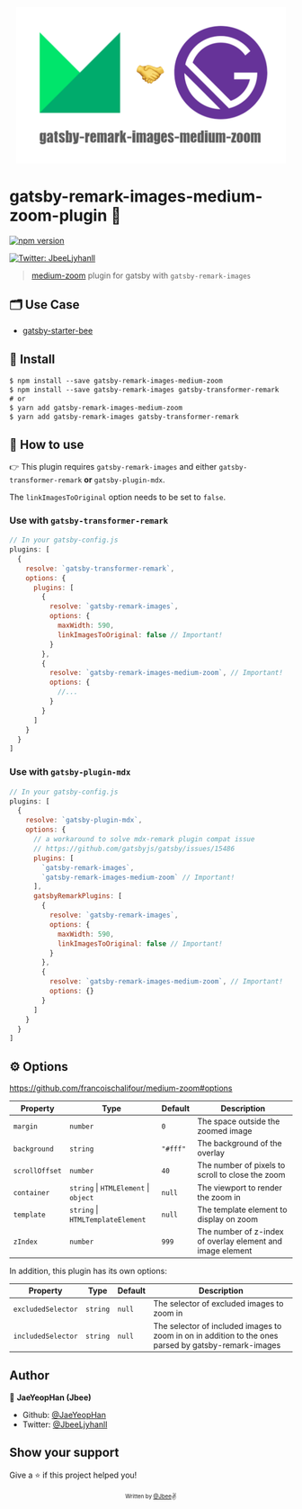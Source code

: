 <div align="center">
  <img src="https://github.com/JaeYeopHan/gatsby-remark-images-medium-zoom/blob/master/logo.png" width="480px" />
</div>

# gatsby-remark-images-medium-zoom-plugin 👋

[![npm version](https://badge.fury.io/js/gatsby-remark-images-medium-zoom.svg)](https://badge.fury.io/js/gatsby-remark-images-medium-zoom)

<p>
  <a href="https://twitter.com/JbeeLjyhanll">
    <img alt="Twitter: JbeeLjyhanll" src="https://img.shields.io/twitter/follow/JbeeLjyhanll.svg?style=social" target="_blank" />
  </a>
</p>

> [medium-zoom](https://github.com/francoischalifour/medium-zoom) plugin for gatsby with `gatsby-remark-images`

## 🗂 Use Case

- [gatsby-starter-bee](https://github.com/JaeYeopHan/gatsby-starter-bee)

## 🚚 Install

```
$ npm install --save gatsby-remark-images-medium-zoom
$ npm install --save gatsby-remark-images gatsby-transformer-remark
# or
$ yarn add gatsby-remark-images-medium-zoom
$ yarn add gatsby-remark-images gatsby-transformer-remark
```

## 🚀 How to use

👉 This plugin requires `gatsby-remark-images` and either `gatsby-transformer-remark` **or** `gatsby-plugin-mdx`.

The `linkImagesToOriginal` option needs to be set to `false`.

### Use with `gatsby-transformer-remark`

```javascript
// In your gatsby-config.js
plugins: [
  {
    resolve: `gatsby-transformer-remark`,
    options: {
      plugins: [
        {
          resolve: `gatsby-remark-images`,
          options: {
            maxWidth: 590,
            linkImagesToOriginal: false // Important!
          }
        },
        {
          resolve: `gatsby-remark-images-medium-zoom`, // Important!
          options: {
            //...
          }
        }
      ]
    }
  }
]
```

### Use with `gatsby-plugin-mdx`

```javascript
// In your gatsby-config.js
plugins: [
  {
    resolve: `gatsby-plugin-mdx`,
    options: {
      // a workaround to solve mdx-remark plugin compat issue
      // https://github.com/gatsbyjs/gatsby/issues/15486
      plugins: [
        `gatsby-remark-images`,
        `gatsby-remark-images-medium-zoom` // Important!
      ],
      gatsbyRemarkPlugins: [
        {
          resolve: `gatsby-remark-images`,
          options: {
            maxWidth: 590,
            linkImagesToOriginal: false // Important!
          }
        },
        {
          resolve: `gatsby-remark-images-medium-zoom`, // Important!
          options: {}
        }
      ]
    }
  }
]
```

## ⚙ Options

https://github.com/francoischalifour/medium-zoom#options

| Property       | Type                                  | Default  | Description                                                |
| -------------- | ------------------------------------- | -------- | ---------------------------------------------------------- |
| `margin`       | `number`                              | `0`      | The space outside the zoomed image                         |
| `background`   | `string`                              | `"#fff"` | The background of the overlay                              |
| `scrollOffset` | `number`                              | `40`     | The number of pixels to scroll to close the zoom           |
| `container`    | `string` \| `HTMLElement` \| `object` | `null`   | The viewport to render the zoom in                         |
| `template`     | `string` \| `HTMLTemplateElement`     | `null`   | The template element to display on zoom                    |
| `zIndex`       | `number`                              | `999`    | The number of z-index of overlay element and image element |

In addition, this plugin has its own options:

| Property           | Type     | Default | Description                                                                                          |
| ------------------ | -------- | ------- | ---------------------------------------------------------------------------------------------------- |
| `excludedSelector` | `string` | `null`  | The selector of excluded images to zoom in                                                           |
| `includedSelector` | `string` | `null`  | The selector of included images to zoom in on in addition to the ones parsed by gatsby-remark-images |

## Author

👤 **JaeYeopHan (Jbee)**

- Github: [@JaeYeopHan](https://github.com/JaeYeopHan)
- Twitter: [@JbeeLjyhanll](https://twitter.com/JbeeLjyhanll)

## Show your support

Give a ⭐️ if this project helped you!

<div align="center">

<sub><sup>Written by <a href="https://github.com/JaeYeopHan">@Jbee</a></sup></sub><small>✌</small>

</div>
